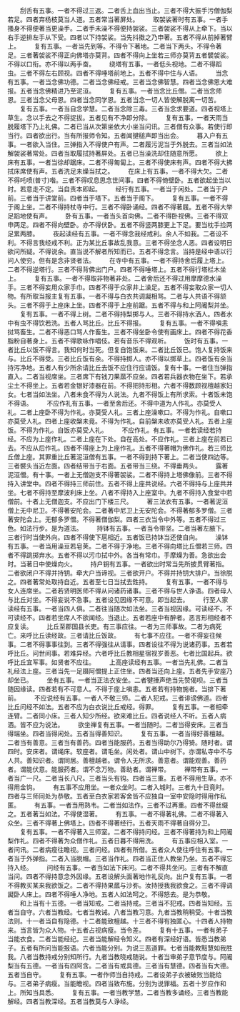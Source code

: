 <!-- { "loadSidebar": true } -->
　　刮舌有五事。一者不得过三返。二者舌上血出当止。三者不得大振手污僧伽梨若足。四者弃杨枝莫当人道。五者常当著屏处。
　　取袈裟著时有五事。一者手搔身不得便著当更澡手。二者手未澡不得便持袈裟。三者袈裟不得从上牵下。当以右手逆排左手从下受。四者以下持袈裟。当先抖擞之乃申著。五者不得从前掉著臂上。
　　复有五事。一者当先到等。不得令下著地。二者当下两头。不得令著足。三者著袈裟不得正向佛塔亦莫背。四者不得向上坐若三师亦莫背五者襞袈裟。不得以口衔。亦不得以两手奋。
　　绕塔有五事。一者低头视地。二者不得蹈虫。三者不得左右顾视。四者不得唾塔前地上。五者不得中住与人语。
　　当念有五事。一者当念佛功德。二者当念佛经戒。三者当念佛智慧。四者当念佛恩大难报。五者当念佛精进乃至泥洹。
　　复有五事。一者当念比丘僧。二者当念师恩。三者当念父母恩。四者当念同学恩。五者当念一切人皆使解脱离一切苦。
　　复有五事。一者当自念学慧。二者当念除三毒。三者当念求要道。四者视塔上草生。念以手去之不得捉拔。五者见有不净即分除。
　　复有五事。一者天雨当脱履塔下乃上礼佛。二者已当从次第坐依大小坐当问讯。三者僧有众事。若使行即当行。四者欲出行。当有所报师令知。五者闻揵槌声即当出会。
　　暮入户有五事。一者欲入当住。三弹指入不得使户有声。二者履污泥当于外脱去。三者当如法解袈裟著常处。四者当取履拭持著屏处。五者已当澡洗却住随意所愿。
　　欲上床有五事。一者当徐却踞床。二者不得匍匐上。三者不得使床有声。四者不得大拂拭床席使有声。五者洗足未燥当拭之。
　　在床上有五事。一者不得大欠。二者不得吒喷(普寸)喈。三者不得叹息思念世间事。四者不得倚壁卧。五者欲起坐当以时。若意走不定。当自责本即起。
　　经行有五事。一者当于闲处。二者当于户前。三者当于讲堂前。四者当于塔下。五者当于阁下。
　　复有五事。一者不得于阁上坐。二者不得持杖寺中行。三者不得卧诵经。四者不得著屐。五者不得大举足蹈地使有声。
　　卧有五事。一者当头首向佛。二者不得卧视佛。三者不得双申两足。四者不得向壁卧。亦不得伏卧。五者不得竖两膝更上下足。要当枕手捡两足累两膝。
　　夜起读经有五事。一者不得念我经戒利。余人不如我。二者设不利。不得言我经戒不利。正为某比丘事故乱我意。三者不得坐念人恶。四者设明日欲问所疑。不得说余。直当说不解者所知而已。五者不得念言。当持是经中语以行问人使穷。但有是念非贤者法。
　　在寺中有五事。一者不得持舍后履上塔上。二者不得逆塔行。三者不得背佛出门户。四者不得唾塔上。五者不得行塔栏木坐上。
　　复有五事。一者不得取非物著非处。二者舍后还不得过用摩摩德水澡手。三者不得妄用众家手巾。四者不得于众家井上澡足。五者不得妄取众家一切人物。有所取当报主复有五事。一者不得与白衣共调譺相骂。二者与人共语不得颔头。三者不得于上座床上坐。四者不得于上座前踞。五者不得与和上阿阇梨并坐。
　　复有五事。一者不得上树。二者不得持梨掷与人。三者不得持水洒人。四者水中有虫不得饮若洗。五者人骂比丘。比丘不得报。
　　复有五事。一者不得嗔恚挝骂畜生。二者不得恶口骂人作畜生。三者不得坐卧令使有画床上。四者不得花香脂粉自著身上。五者不得歌咏作唱伎。若有音乐不得观听。
　　饭时有五事。一者比丘以饭不得言。我知何时当死。但复自饱饭来。二者比丘饭已。饱人复持饭来与。比丘不得受。三者比丘饭有余。不得持掷人。亦不得以掷草上。四者饭有余当持泻净地。五者人有少所余请比丘去饭不应住行应请饭。复有十事。一者住当弹指直入。二者当视席坐。三者席下有钱刀果蓏不应坐。四者若兵器衣物在坐下。若承尘土不得坐上。五者若金银好漆器在前。不得把持形相。六者不得数顾视檀越家妇女。七者当如法坐。八者未食不得为人说法。九者不得饭上有所求索。十者饭未饱不得语。
　　不应作礼有五事。一者至舍后还。不得中道为人作礼。亦莫受人礼。二者上座卧不得为作礼。亦莫受人礼。三者上座澡嗽口。不得为作礼。自嗽口亦莫受人礼。四者上座收槃未竟。不得为作礼。自前槃未收亦莫受人礼。五者上座饭。不得为作礼。自饭亦莫受人礼。
　　不应作礼。有五事。一者若读经若持经。不应为上座作礼。二者上座在下处。自在高处。不应作礼。三者上座在前若已去。不应从后作礼。四者不得座上为上座作礼。五者不得著帽为佛作礼。若三师比丘僧上座。其罪重比丘著泥洹僧有五事。一者不得到持下著上。二者当使四边等。三者襞头当近左面。四者结带当于右面。五者带当三绕。不得垂两头。
　　露著泥洹僧。有十事。一者上无僧迦支不得著袈裟。二者不得持上塔佛像前。三者不得持入讲堂中。四者不得持三师前住。五者不得上座共说经。六者不得持与上座共并坐。七者不得持至摩波利床上坐。八者不得持入上座室中。九者不得持入食堂中若僧前。十者上无僧迦支。不应出门下楼三尺。
　　著三法衣有五事。一者著泥洹僧上无中尼卫。不得著安陀会。二者著中尼卫上无安陀会。不得著郁多罗僧。三者著安陀会上。无郁多罗僧。不得著僧伽梨。四者三衣当令中外等。五者不得过三色。如法行步。是为道法。
　　持钵有五事。一者当令带坚。二者当著左腋下。三者行时当使外向。四者不得使下扈相近。五者饭已持钵当还使自向。
　　澡钵有五事。一者当用澡豆若皂荚。二者不得于净地。三者不得向塔比丘僧若三师。四者不得跳掷弃水。五者不得以污巾拭中外。各当有常巾。手摩燥为善。急欲出会时。当著日中使燥向火。
　　持户钥有五事。一者欲出时常当先所披贯臂著指。二者欲闭户不得并持钥。牵大户当谛视。三者欲开户。不得并持钥大排户。当徐脱之。四者著常处取持自近。五者至七日当拭去鉎持。
　　复有五事。一者不得与女人连席坐。二者若贤明医师不得从问诸药诸事。三者不得与世人诤语。四者母人与比丘对坐。不得妄说不急事。五者设见因缘不可意。即当起去。
　　行至人家读经有五事。一者当四人俱。二者往当随次如法坐。三者当视因缘。可读经不。不可读经不。四者若坐席人不欲闻经。当退止。五者若座中有醉者。恶言形相经者不应复读。
　　比丘至郡国县长吏。有三事应往。一者为三师事故。二者为病死亡。来呼比丘读经故。三者请比丘饭故。
　　有七事不应往。一者不得妄往候事。二者不得事事往到。三者不得强往从请事。四者设往不得为说诸药事。五者若呼比丘。问世间事。若难异经。六者呼比丘教相星宿视岁善恶。七者比国起兵。欲呼比丘宜军事。如贤者不应往。
　　上高座读经有五事。一者当先礼佛。二者当礼经法上座。三者当先一足蹑阿僧提上正住坐。四者当还向上座。五者先手安座乃却坐已。
　　坐有五事。一者当正法衣安坐。二者犍捶声绝当先赞偈呗。三者当随因缘读。四者若有不可意人。不得于座上嗔恚。五者若有持物施者。当排下著前。
　　不应说经有五事。一者人不敬三师。二者人犯戒。三者诽谤佛道。四者比丘问经不如法。五者不应为白衣说比丘戒经。得罪。
　　复有五事。一者相牵连臂。二者同小床。三者人知少所经。欲来难比丘。四者说经人不听。五者人病酒。皆不应为说法。
　　欲坐禅复有五事。一者当随时。二者当得安床。三者当得端坐。四者当得闲处。五者当得善知识。
　　复有五事。一者当得好善檀越。二者当有善意。三者当有善药。四者当能服药。五者当得助尔乃得猗。随时者。谓四时。安床者。谓绳床。软座者。谓毛坐。闲处者。谓山中树下。亦谓私寺中不与人共。善知识者。谓同居。善檀越者。谓令人无所求。善意者。谓能观善。善药者。谓能伏意。能服药者。谓不念万物。善助者。谓禅带。
　　禅带有五事。一者当广一尺。二者当长八尺。三者当头有钩。四者当三重。五者不得用生草。亦不得用金钩。
　　有五事不应用坐。一者众坐时。二者入城时。三者九十日竟时。四者与三师同处为恭敬。五者至白衣家若客舍皆不应独自一室中安隐时得用作私匿。
　　有五事。一者当用熟韦。二者当如法作。三者不过再重。四者不得丝缀之。五者著当如法。不得使湿著。
　　有五事。一者不得著礼佛。二者不得著入众坐。三者不得著上佛塔上。四者不得著经行。五者天雨不得著自得分卫。
　　复有五事。一者不得著入三师室。二者不得持问经。三者不得著持为和上阿阇梨作礼。四者不得著为众僧作礼。五者日暮不得用洗。
　　有五事应相入室。一者问讯。二者病瘦往瞻视。三者问经。四者有所借。五者众人使往呼住有五事。一者当于外弹指。二者入当脱帽。三者当作礼。四者当正住人教坐乃坐。五者不得忘持入经。
　　问经有五事。一者当如法下床问。二者不得共坐问。三者有不解直当问。四者不得持意念外因缘。五者设解头面著地作礼反向。出户复有五事。一者不得教买某来我欲饭之。二者不得持果蓏与沙弥。汝持授我我欲食之。三者不得调譺卧人床上。四者不得唾人净地。五者人如法呵之。不得怒去。是为恭敬。
　　和上当有十五德。一者当知戒。二者当持戒。三者当不犯戒。四者当知经。五者当自守。六者当教经。七者当教诫。八者当教习意。九者当教稍稍受。十者当教法则。十一者当自有隐德。十二者能致檀越。十三者不得有独匿心。十四者人持物来。当言皆为众人物。十五者占视病瘦。当令差。
　　复有十五事。一者有弟子当能衣食。二者当能经纪。三者当能解经令知义。四者有深经好语。皆悉当教弟子。五者有所问当能报语。六者当能分别。为说三恶道罪。七者当能教黠慧如我胜我。八者当教持戒分别知所行。九者当教晓戒随说。十者当审弟子意节度与。阿阇梨当有五德。一者当有四阿含。二者当有戒具德。三者当有慧德。四者当有大德。五者当自守。
　　复有五事。一者作师当自持戒。二者设弟子衣被破败当能给与。三者弟子病瘦。当能瞻视。四者当致布施。分别为说罪福。五者十岁应作和上。所知当具悉。
　　复有五事。一者当教学慧。二者当教多诵经。三者当教能解经。四者当教深经。五者当教莫与人诤经。
